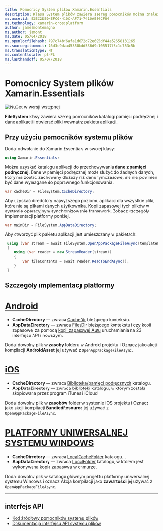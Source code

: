 ```yaml
---
title: Pomocnicy System plików Xamarin.Essentials
description: Klasa System plików zawiera szereg pomocników można znaleźć pamięci podręcznej aplikacji i danych katalogów i otwierać pliki wewnątrz pakietu aplikacji.
ms.assetid: B3EC2DE0-EFC0-410C-AF71-7410AE84CF84
ms.technology: xamarin-crossplatform
author: jamesmontemagno
ms.author: jamont
ms.date: 05/04/2018
ms.openlocfilehash: 797c74bf6afa1d072d72e695df44e52658131265
ms.sourcegitcommit: 46d3c9daa45350bdd536d9e105517f3c1c753c5b
ms.translationtype: MT
ms.contentlocale: pl-PL
ms.lasthandoff: 05/07/2018
---
```

# <a name="xamarinessentials-file-system-helpers"></a>Pomocnicy System plików Xamarin.Essentials

![NuGet w wersji wstępnej](~/media/shared/pre-release.png)

**FileSystem** klasy zawiera szereg pomocników katalogi pamięci podręcznej i dane aplikacji i otwierać pliki wewnątrz pakietu aplikacji.

## <a name="using-file-system-helpers"></a>Przy użyciu pomocników systemu plików

Dodaj odwołanie do Xamarin.Essentials w swojej klasy:

```csharp
using Xamarin.Essentials;
```

Można uzyskać katalogu aplikacji do przechowywania **dane z pamięci podręcznej**. Dane w pamięci podręcznej może służyć do żadnych danych, który ma zostać zachowany dłuższy niż dane tymczasowe, ale nie powinien być dane wymagane do poprawnego funkcjonowania.

```csharp
var cacheDir = FileSystem.CacheDirectory;
```

Aby uzyskać diredctory najwyższego poziomu aplikacji dla wszystkie pliki, które nie są plikami danych użytkownika. Kopii zapasowej tych plików w systemie operacyjnym synchronizowanie framework. Zobacz szczegóły implementacji platformy poniżej.

```csharp
var mainDir = FileSystem.AppDataDirectory;
```

Aby otworzyć plik pakietu aplikacji jest umieszczany w pakietach:

```csharp
 using (var stream = await FileSystem.OpenAppPackageFileAsync(templateFileName))
 {
    using (var reader = new StreamReader(stream))
    {
        var fileContents = await reader.ReadToEndAsync();
    }
 }
```

## <a name="platform-implementation-specifics"></a>Szczegóły implementacji platformy

# <a name="androidtabandroid"></a>[Android](#tab/android)

- **CacheDirectory** — zwraca [CacheDir](https://developer.android.com/reference/android/content/Context.html#getCacheDir) bieżącego kontekstu.
- **AppDataDirectory** — zwraca [FilesDir](https://developer.android.com/reference/android/content/Context.html#getFilesDir) bieżącego kontekstu i czy kopii zapasowej za pomocą [kopii zapasowej Autu](https://developer.android.com/guide/topics/data/autobackup.html) uruchamiania na 23 interfejsu API i nowszym.

Dodaj dowolny plik w **zasoby** folderu w Android projektu i Oznacz jako akcji kompilacji **AndroidAsset** jej używać z `OpenAppPackageFileAsync`.

# <a name="iostabios"></a>[iOS](#tab/ios)

- **CacheDirectory** — zwraca [Biblioteka/pamięci podręcznych](https://developer.apple.com/library/content/documentation/FileManagement/Conceptual/FileSystemProgrammingGuide/FileSystemOverview/FileSystemOverview.html) katalogu.
- **AppDataDirectory** — zwraca [biblioteki](https://developer.apple.com/library/content/documentation/FileManagement/Conceptual/FileSystemProgrammingGuide/FileSystemOverview/FileSystemOverview.html) katalogu, w którym została skopiowana przez program iTunes i iCloud.

Dodaj dowolny plik w **zasobów** folder w systemie iOS projektu i Oznacz jako akcji kompilacji **BundledResource** jej używać z `OpenAppPackageFileAsync`.

# <a name="uwptabuwp"></a>[PLATFORMY UNIWERSALNEJ SYSTEMU WINDOWS](#tab/uwp)

- **CacheDirectory** — zwraca [LocalCacheFolder](https://docs.microsoft.com/en-us/uwp/api/windows.storage.applicationdata.localcachefolder#Windows_Storage_ApplicationData_LocalCacheFolder) katalogu...
- **AppDataDirectory** — zwraca [LocalFolder](https://docs.microsoft.com/en-us/uwp/api/windows.storage.applicationdata.localfolder#Windows_Storage_ApplicationData_LocalFolder) katalogu, w którym jest wykonywana kopia zapasowa w chmurze.

Dodaj dowolny plik w katalogu głównym projektu platformy uniwersalnej systemu Windows i oznacz Akcja kompilacji jako **zawartości** jej używać z `OpenAppPackageFileAsync`.

--------------

## <a name="api"></a>interfejs API

- [Kod źródłowy pomocników systemu plików](https://github.com/xamarin/Essentials/tree/master/Essentials/FileSystem)
- [Dokumentacja interfejsu API systemu plików](xref:Xamarin.Essentials.FileSystem)
